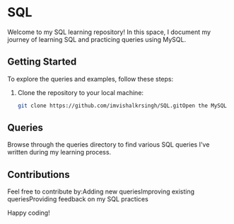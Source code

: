 # SQL

Welcome to my SQL learning repository! In this space, I document my journey of learning SQL and practicing queries using MySQL.

## Getting Started

To explore the queries and examples, follow these steps:

1. Clone the repository to your local machine:
   ```bash
   git clone https://github.com/imvishalkrsingh/SQL.gitOpen the MySQL application and execute the queries in your database.

## Queries

Browse through the queries directory to find various SQL queries I've written during my learning process.

## Contributions

Feel free to contribute by:Adding new queriesImproving existing queriesProviding feedback on my SQL practices

Happy coding!
